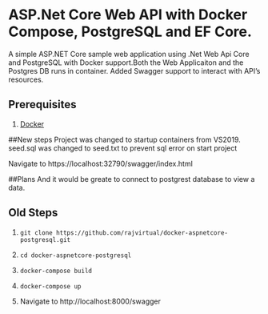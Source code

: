 # ASP.Net Core Web API with Docker Compose, PostgreSQL and EF Core.
A simple ASP.NET Core sample web application using .Net Web Api Core and PostgreSQL with Docker support.Both the Web Applicaiton and the Postgres DB runs in container. Added Swagger support to interact with API’s resources.

## Prerequisites
1. [Docker](https://www.docker.com/)

##New steps
Project was changed to startup containers from VS2019.
seed.sql was changed to seed.txt to prevent sql error on start project

Navigate to https://localhost:32790/swagger/index.html

##Plans
And it would be greate to connect to postgrest database to view a data.

## Old Steps
1. `git clone https://github.com/rajvirtual/docker-aspnetcore-postgresql.git`

2. `cd docker-aspnetcore-postgresql`

3. `docker-compose build`

4. `docker-compose up`

5.  Navigate to http://localhost:8000/swagger


